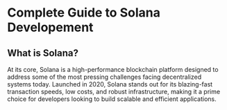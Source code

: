 # Complete Guide to Solana Developement

## What is Solana?

At its core, Solana is a high-performance blockchain platform designed to address some of the most pressing challenges facing decentralized systems today. Launched in 2020, Solana stands out for its blazing-fast transaction speeds, low costs, and robust infrastructure, making it a prime choice for developers looking to build scalable and efficient applications.
